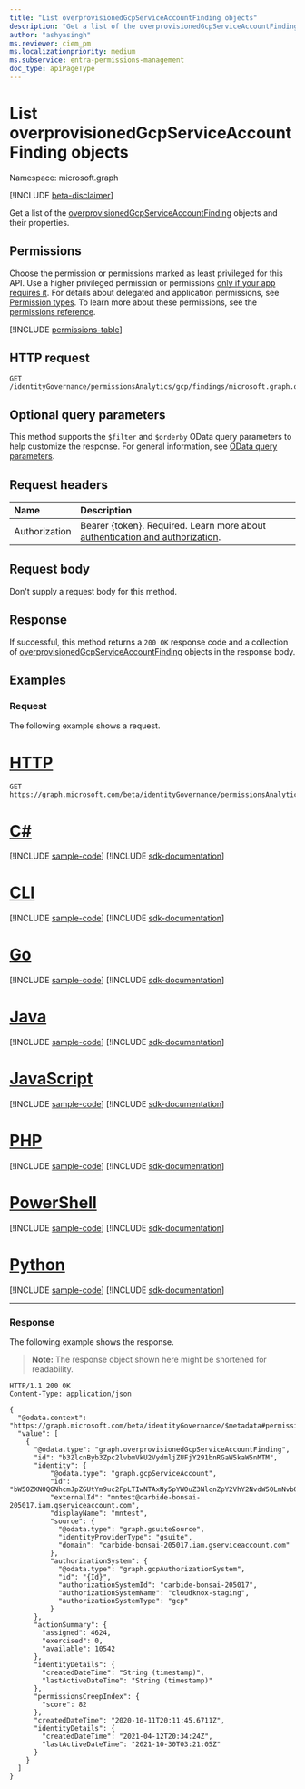 ```yaml
---
title: "List overprovisionedGcpServiceAccountFinding objects"
description: "Get a list of the overprovisionedGcpServiceAccountFinding objects and their properties."
author: "ashyasingh"
ms.reviewer: ciem_pm
ms.localizationpriority: medium
ms.subservice: entra-permissions-management
doc_type: apiPageType
---
```


# List overprovisionedGcpServiceAccountFinding objects
Namespace: microsoft.graph

[!INCLUDE [beta-disclaimer](../../includes/beta-disclaimer.md)]

Get a list of the [overprovisionedGcpServiceAccountFinding](../resources/overprovisionedgcpserviceaccountfinding.md) objects and their properties.

## Permissions

Choose the permission or permissions marked as least privileged for this API. Use a higher privileged permission or permissions [only if your app requires it](/graph/permissions-overview#best-practices-for-using-microsoft-graph-permissions). For details about delegated and application permissions, see [Permission types](/graph/permissions-overview#permission-types). To learn more about these permissions, see the [permissions reference](/graph/permissions-reference).

<!-- { "blockType": "permissions", "name": "overprovisionedgcpserviceaccountfinding_list" } -->
[!INCLUDE [permissions-table](../includes/permissions/overprovisionedgcpserviceaccountfinding-list-permissions.md)]

## HTTP request

<!-- {
  "blockType": "ignored"
}
-->
``` http
GET /identityGovernance/permissionsAnalytics/gcp/findings/microsoft.graph.overprovisionedGcpServiceAccountFinding
```

## Optional query parameters

This method supports the `$filter` and `$orderby` OData query parameters to help customize the response. For general information, see [OData query parameters](/graph/query-parameters).

## Request headers

|Name|Description|
|:---|:---|
|Authorization|Bearer {token}. Required. Learn more about [authentication and authorization](/graph/auth/auth-concepts).|

## Request body
Don't supply a request body for this method.

## Response

If successful, this method returns a `200 OK` response code and a collection of [overprovisionedGcpServiceAccountFinding](../resources/overprovisionedgcpserviceaccountfinding.md) objects in the response body.

## Examples

### Request

The following example shows a request.
# [HTTP](#tab/http)
<!-- {
  "blockType": "request",
  "name": "list_overprovisionedgcpserviceaccountfinding"
}
-->
``` http
GET https://graph.microsoft.com/beta/identityGovernance/permissionsAnalytics/gcp/findings/microsoft.graph.overprovisionedGcpServiceAccountFinding
```

# [C#](#tab/csharp)
[!INCLUDE [sample-code](../includes/snippets/csharp/list-overprovisionedgcpserviceaccountfinding-csharp-snippets.md)]
[!INCLUDE [sdk-documentation](../includes/snippets/snippets-sdk-documentation-link.md)]

# [CLI](#tab/cli)
[!INCLUDE [sample-code](../includes/snippets/cli/list-overprovisionedgcpserviceaccountfinding-cli-snippets.md)]
[!INCLUDE [sdk-documentation](../includes/snippets/snippets-sdk-documentation-link.md)]

# [Go](#tab/go)
[!INCLUDE [sample-code](../includes/snippets/go/list-overprovisionedgcpserviceaccountfinding-go-snippets.md)]
[!INCLUDE [sdk-documentation](../includes/snippets/snippets-sdk-documentation-link.md)]

# [Java](#tab/java)
[!INCLUDE [sample-code](../includes/snippets/java/list-overprovisionedgcpserviceaccountfinding-java-snippets.md)]
[!INCLUDE [sdk-documentation](../includes/snippets/snippets-sdk-documentation-link.md)]

# [JavaScript](#tab/javascript)
[!INCLUDE [sample-code](../includes/snippets/javascript/list-overprovisionedgcpserviceaccountfinding-javascript-snippets.md)]
[!INCLUDE [sdk-documentation](../includes/snippets/snippets-sdk-documentation-link.md)]

# [PHP](#tab/php)
[!INCLUDE [sample-code](../includes/snippets/php/list-overprovisionedgcpserviceaccountfinding-php-snippets.md)]
[!INCLUDE [sdk-documentation](../includes/snippets/snippets-sdk-documentation-link.md)]

# [PowerShell](#tab/powershell)
[!INCLUDE [sample-code](../includes/snippets/powershell/list-overprovisionedgcpserviceaccountfinding-powershell-snippets.md)]
[!INCLUDE [sdk-documentation](../includes/snippets/snippets-sdk-documentation-link.md)]

# [Python](#tab/python)
[!INCLUDE [sample-code](../includes/snippets/python/list-overprovisionedgcpserviceaccountfinding-python-snippets.md)]
[!INCLUDE [sdk-documentation](../includes/snippets/snippets-sdk-documentation-link.md)]

---

### Response

The following example shows the response.
>**Note:** The response object shown here might be shortened for readability.
<!-- {
  "blockType": "response",
  "truncated": true,
  "@odata.type": "Collection(microsoft.graph.overprovisionedGcpServiceAccountFinding)"
}
-->
``` http
HTTP/1.1 200 OK
Content-Type: application/json

{
  "@odata.context": "https://graph.microsoft.com/beta/identityGovernance/$metadata#permissionsAnalytics/gcp/findings/microsoft.graph.overprovisionedGcpServiceAccountFinding",
  "value": [
    {
      "@odata.type": "graph.overprovisionedGcpServiceAccountFinding",
      "id": "b3ZlcnByb3Zpc2lvbmVkU2VydmljZUFjY291bnRGaW5kaW5nMTM",
      "identity": {
          "@odata.type": "graph.gcpServiceAccount",
          "id": "bW50ZXN0QGNhcmJpZGUtYm9uc2FpLTIwNTAxNy5pYW0uZ3NlcnZpY2VhY2NvdW50LmNvbQ==",
          "externalId": "mntest@carbide-bonsai-205017.iam.gserviceaccount.com",
          "displayName": "mntest",
          "source": {
            "@odata.type": "graph.gsuiteSource",
            "identityProviderType": "gsuite",
            "domain": "carbide-bonsai-205017.iam.gserviceaccount.com"
          },
          "authorizationSystem": {
            "@odata.type": "graph.gcpAuthorizationSystem",
            "id": "{Id}",
            "authorizationSystemId": "carbide-bonsai-205017",
            "authorizationSystemName": "cloudknox-staging",
            "authorizationSystemType": "gcp"
          }
      },
      "actionSummary": {
        "assigned": 4624,
        "exercised": 0,
        "available": 10542
      },
      "identityDetails": {
        "createdDateTime": "String (timestamp)",
        "lastActiveDateTime": "String (timestamp)"
      },
      "permissionsCreepIndex": {
        "score": 82
      },
      "createdDateTime": "2020-10-11T20:11:45.6711Z",
      "identityDetails": {
        "createdDateTime": "2021-04-12T20:34:24Z",
        "lastActiveDateTime": "2021-10-30T03:21:05Z"
      }
    }
  ]
}

```

